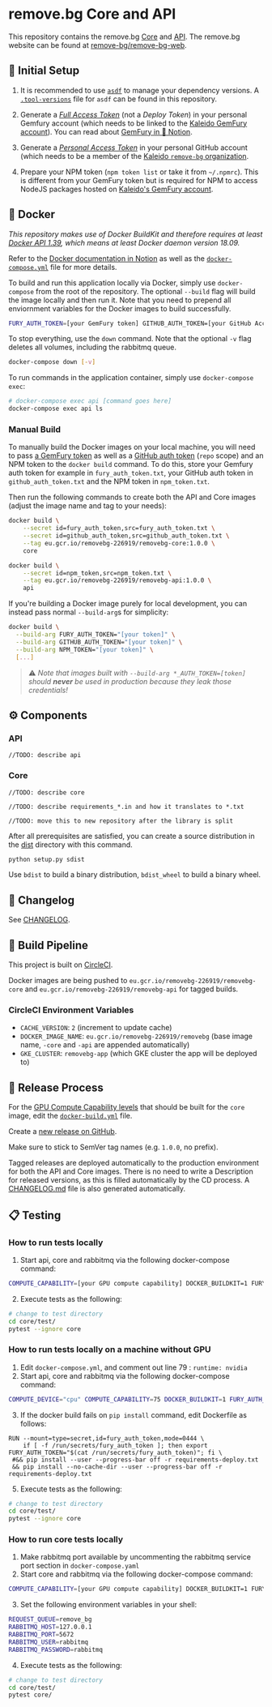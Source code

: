 # remove.bg Core and API

This repository contains the remove.bg [Core](core) and [API](api). The remove.bg website can be found at [remove-bg/remove-bg-web](https://github.com/remove-bg/remove-bg-web).

## 🚧 Initial Setup

1) It is recommended to use [`asdf`](https://asdf-vm.com/) to manage your dependency versions. A
   [`.tool-versions`](.tool-versions) file for `asdf` can be found in this repository.

1) Generate a [_Full Access Token_](https://gemfury.com/help/tokens/) (not a _Deploy Token_) in your personal Gemfury
   account (which needs to be linked to the [Kaleido GemFury account](https://manage.fury.io/manage/kaleido/)). You can
   read about [GemFury in 📝 Notion](https://www.notion.so/kaleidoai/GemFury-374c03b9452c4c839d9efb6276369bed).

1) Generate a [_Personal Access Token_](https://docs.github.com/en/github/authenticating-to-github/keeping-your-account-and-data-secure/creating-a-personal-access-token)
   in your personal GitHub account (which needs to be a member of the [Kaleido `remove-bg` organization](https://github.com/remove-bg).

1) Prepare your NPM token (`npm token list` or take it from `~/.npmrc`). This is different from your GemFury token but
   is required for NPM to access NodeJS packages hosted on [Kaleido's GemFury account](https://manage.fury.io/manage/kaleido/).

## 🐳  Docker

_This repository makes use of Docker BuildKit and therefore requires at least [Docker API 1.39](https://docs.docker.com/engine/api/v1.39/),
which means at least Docker daemon version 18.09._

Refer to the [Docker documentation in Notion](https://www.notion.so/kaleidoai/Docker-3c26c83098a84644bbe14194e5725280) as well
as the [`docker-compose.yml`](docker-compose.yml) file for more details.

To build and run this application locally via Docker, simply use `docker-compose` from the root of the repository. The optional
`--build` flag will build the image locally and then run it. Note that you need to prepend all enviornment variables for the
Docker images to build successfully.

```bash
FURY_AUTH_TOKEN=[your GemFury token] GITHUB_AUTH_TOKEN=[your GitHub Access token] NPM_TOKEN=[your NPM token] docker-compose up [--build]
```

To stop everything, use the `down` command. Note that the optional `-v` flag deletes all volumes, including the rabbitmq queue.

```bash
docker-compose down [-v]
```

To run commands in the application container, simply use `docker-compose exec`:

```bash
# docker-compose exec api [command goes here]
docker-compose exec api ls
```

### Manual Build

To manually build the Docker images on your local machine, you will need to pass [a GemFury token](https://gemfury.com/help/tokens/) as well
as a [GitHub auth token](https://github.com/settings/tokens) (`repo` scope) and an NPM token to the `docker build` command. To do this, store
your Gemfury auth token for example in `fury_auth_token.txt`, your GitHub auth token in `github_auth_token.txt` and the NPM token in `npm_token.txt`.

Then run the following commands to create both the API and Core images (adjust the image name and tag to your needs):

```bash
docker build \
    --secret id=fury_auth_token,src=fury_auth_token.txt \
    --secret id=github_auth_token,src=github_auth_token.txt \
    --tag eu.gcr.io/removebg-226919/removebg-core:1.0.0 \
    core

docker build \
    --secret id=npm_token,src=npm_token.txt \
    --tag eu.gcr.io/removebg-226919/removebg-api:1.0.0 \
    api
```

If you're building a Docker image purely for local development, you can instead pass normal `--build-arg`s for simplicity:

```bash
docker build \
  --build-arg FURY_AUTH_TOKEN="[your token]" \
  --build-arg GITHUB_AUTH_TOKEN="[your token]" \
  --build-arg NPM_TOKEN="[your token]" \
  [...]
```

> ⚠️ _Note that images built with `--build-arg *_AUTH_TOKEN=[token]` should **never** be used in production because they leak those credentials!_

## ⚙️ Components

### API

`//TODO: describe api`

### Core

`//TODO: describe core`

`//TODO: describe requirements_*.in and how it translates to *.txt`

`//TODO: move this to new repository after the library is split`

After all prerequisites are satisfied, you can create a source distribution in the [dist](core/dist) directory
with this command.

```bash
python setup.py sdist
```

Use `bdist` to build a binary distribution, `bdist_wheel` to build a binary wheel.

## 📝 Changelog

See [CHANGELOG](CHANGELOG.md).

## 🧱 Build Pipeline

This project is built on [CircleCI](https://app.circleci.com/pipelines/github/remove-bg/kaleido-removebg).

Docker images are being pushed to `eu.gcr.io/removebg-226919/removebg-core` and `eu.gcr.io/removebg-226919/removebg-api` for tagged builds.

### CircleCI Environment Variables

- `CACHE_VERSION`: `2` (increment to update cache)
- `DOCKER_IMAGE_NAME`: `eu.gcr.io/removebg-226919/removebg` (base image name, `-core` and `-api` are appended automatically)
- `GKE_CLUSTER`: `removebg-app` (which GKE cluster the app will be deployed to)

## 🚚 Release Process

For the [GPU Compute Capability levels](https://arnon.dk/matching-sm-architectures-arch-and-gencode-for-various-nvidia-cards/)
that should be built for the `core` image, edit the [`docker-build.yml`](core/docker-build.yml) file.

Create a [new release on GitHub](https://github.com/remove-bg/kaleido-removebg/releases).

Make sure to stick to SemVer tag names (e.g. `1.0.0`, no prefix).

Tagged releases are deployed automatically to the production environment for both the API and Core images. There is no need to write
a Description for released versions, as this is filled automatically by the CD process. A [CHANGELOG.md](CHANGELOG.md) file is also
generated automatically.

## :clipboard: Testing

### How to run tests locally
1. Start api, core and rabbitmq via the following docker-compose command:
```bash
COMPUTE_CAPABILITY=[your GPU compute capability] DOCKER_BUILDKIT=1 FURY_AUTH_TOKEN=[your GemFury token] GITHUB_AUTH_TOKEN=[your GitHub Access token]  docker-compose up --build
```
2. Execute tests as the following:
```bash
# change to test directory
cd core/test/
pytest --ignore core
```

### How to run tests locally on a machine without GPU
1. Edit `docker-compose.yml`, and comment out line 79 : `runtime: nvidia`
2. Start api, core and rabbitmq via the following docker-compose command:
```bash
COMPUTE_DEVICE="cpu" COMPUTE_CAPABILITY=75 DOCKER_BUILDKIT=1 FURY_AUTH_TOKEN=[your GemFury token] GITHUB_AUTH_TOKEN=[your GitHub Access token]  docker-compose up --build
```
3. If the docker build fails on `pip install` command, edit Dockerfile as follows:
```
RUN --mount=type=secret,id=fury_auth_token,mode=0444 \
    if [ -f /run/secrets/fury_auth_token ]; then export FURY_AUTH_TOKEN="$(cat /run/secrets/fury_auth_token)"; fi \
 #&& pip install --user --progress-bar off -r requirements-deploy.txt
 && pip install --no-cache-dir --user --progress-bar off -r requirements-deploy.txt
```
5. Execute tests as the following:
```bash
# change to test directory
cd core/test/
pytest --ignore core
```

### How to run core tests locally

1. Make rabbitmq port available by uncommenting the rabbitmq service port section in `docker-compose.yaml`
2. Start core and rabbitmq via the following docker-compose command:
```bash
COMPUTE_CAPABILITY=[your GPU compute capability] DOCKER_BUILDKIT=1 FURY_AUTH_TOKEN=[your GemFury token] GITHUB_AUTH_TOKEN=[your GitHub Access token]  docker-compose up --build core rabbitmq
```
3. Set the following environment variables in your shell:
```bash
REQUEST_QUEUE=remove_bg
RABBITMQ_HOST=127.0.0.1
RABBITMQ_PORT=5672
RABBITMQ_USER=rabbitmq
RABBITMQ_PASSWORD=rabbitmq
```
4. Execute tests as the following:
```bash
# change to test directory
cd core/test/
pytest core/
```
